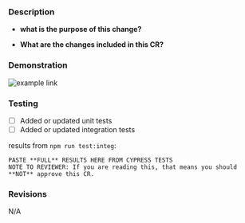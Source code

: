 ### Description

- **what is the purpose of this change?**

- **What are the changes included in this CR?**

### Demonstration

![example link](https://drive.corp.amazon.com/view/mprussak@/public-images/boo.gif)

### Testing

- [ ] Added or updated unit tests
- [ ] Added or updated integration tests

results from `npm run test:integ`:
```
PASTE **FULL** RESULTS HERE FROM CYPRESS TESTS
NOTE TO REVIEWER: If you are reading this, that means you should **NOT** approve this CR.
```

### Revisions

N/A